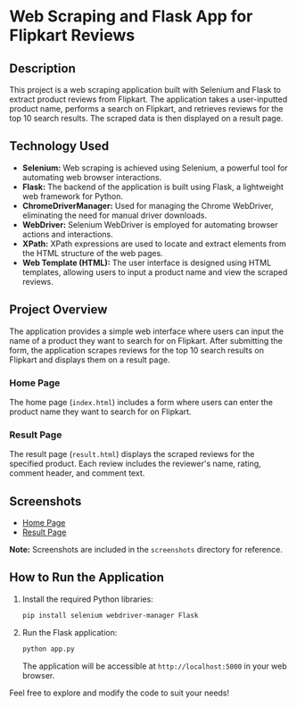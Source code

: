 # Web Scraping and Flask App for Flipkart Reviews

## Description
This project is a web scraping application built with Selenium and Flask to extract product reviews from Flipkart. The application takes a user-inputted product name, performs a search on Flipkart, and retrieves reviews for the top 10 search results. The scraped data is then displayed on a result page.

## Technology Used
- **Selenium:** Web scraping is achieved using Selenium, a powerful tool for automating web browser interactions.
- **Flask:** The backend of the application is built using Flask, a lightweight web framework for Python.
- **ChromeDriverManager:** Used for managing the Chrome WebDriver, eliminating the need for manual driver downloads.
- **WebDriver:** Selenium WebDriver is employed for automating browser actions and interactions.
- **XPath:** XPath expressions are used to locate and extract elements from the HTML structure of the web pages.
- **Web Template (HTML):** The user interface is designed using HTML templates, allowing users to input a product name and view the scraped reviews.

## Project Overview
The application provides a simple web interface where users can input the name of a product they want to search for on Flipkart. After submitting the form, the application scrapes reviews for the top 10 search results on Flipkart and displays them on a result page.

### Home Page
The home page (`index.html`) includes a form where users can enter the product name they want to search for on Flipkart.

### Result Page
The result page (`result.html`) displays the scraped reviews for the specified product. Each review includes the reviewer's name, rating, comment header, and comment text.

## Screenshots
- [Home Page](screenshots/home.png)
- [Result Page](screenshots/result.png)

**Note:** Screenshots are included in the `screenshots` directory for reference.

## How to Run the Application
1. Install the required Python libraries:
    ```bash
    pip install selenium webdriver-manager Flask
    ```

2. Run the Flask application:
    ```bash
    python app.py
    ```
   The application will be accessible at `http://localhost:5000` in your web browser.

Feel free to explore and modify the code to suit your needs!
